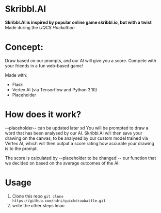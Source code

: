 # Skribbl.AI

**Skribbl.AI is inspired by popular online game skribbl.io, but with a twist**
Made during the *UQCS Hackathon*
# Concept:
Draw based on our prompts, and our AI will give you a score. Compete with your friends in a fun web-based game!

Made with:
* Flask
* Vertex AI (via Tensorflow and Python 3.10)
* Placeholder

# How does it work?
--placeholder-- can be updated later xd
You will be prompted to draw a word that has been analysed by our AI. Skribbl.AI will then save your drawing on the canvas, to be analysed by our custom model trained via Vertex AI, which will then output a score rating how accurate your drawing is to the prompt.

The score is calculated by --placeholder to be changed -- our function that we decided on based on the average outcomes of the AI.

# Usage
1. Clone this repo `git clone https://github.com/ndri/quickdrawbattle.git`
2. write the other steps lmao
